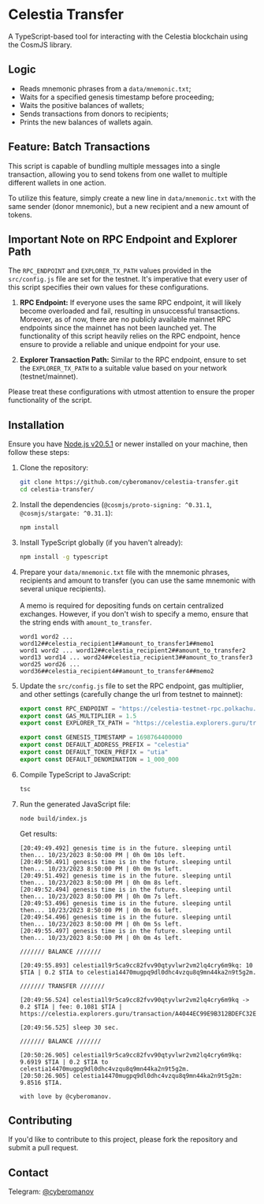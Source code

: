 # Celestia Transfer

A TypeScript-based tool for interacting with the Celestia blockchain using the CosmJS library.

## Logic
- Reads mnemonic phrases from a `data/mnemonic.txt`;
- Waits for a specified genesis timestamp before proceeding;
- Waits the positive balances of wallets;
- Sends transactions from donors to recipients;
- Prints the new balances of wallets again.

## Feature: Batch Transactions

This script is capable of bundling multiple messages into a single transaction, allowing you to send tokens from one wallet to multiple different wallets in one action. 

To utilize this feature, simply create a new line in `data/mnemonic.txt` with the same sender (donor mnemonic), but a new recipient and a new amount of tokens.

## Important Note on RPC Endpoint and Explorer Path

The `RPC_ENDPOINT` and `EXPLORER_TX_PATH` values provided in the `src/config.js` file are set for the testnet. It's imperative that every user of this script specifies their own values for these configurations.

1. **RPC Endpoint:** If everyone uses the same RPC endpoint, it will likely become overloaded and fail, resulting in unsuccessful transactions. Moreover, as of now, there are no publicly available mainnet RPC endpoints since the mainnet has not been launched yet. The functionality of this script heavily relies on the RPC endpoint, hence ensure to provide a reliable and unique endpoint for your use.


2. **Explorer Transaction Path:** Similar to the RPC endpoint, ensure to set the `EXPLORER_TX_PATH` to a suitable value based on your network (testnet/mainnet).

Please treat these configurations with utmost attention to ensure the proper functionality of the script.

## Installation

Ensure you have [Node.js v20.5.1](https://nodejs.org/) or newer installed on your machine, then follow these steps:

1. Clone the repository:
    ```bash
    git clone https://github.com/cyberomanov/celestia-transfer.git
    cd celestia-transfer/
    ```

2. Install the dependencies (`@cosmjs/proto-signing: ^0.31.1`, `@cosmjs/stargate: ^0.31.1`):
    ```bash
    npm install
    ```

3. Install TypeScript globally (if you haven't already):
    ```bash
    npm install -g typescript
    ```

4. Prepare your `data/mnemonic.txt` file with the mnemonic phrases, recipients and amount to transfer (you can use the same mnemonic with several unique recipients).<br><br>
   A memo is required for depositing funds on certain centralized exchanges. However, if you don't wish to specify a memo, ensure that the string ends with `amount_to_transfer`.

   ```text
   word1 word2 ... word12##celestia_recipient1##amount_to_transfer1##memo1
   word1 word2 ... word12##celestia_recipient2##amount_to_transfer2
   word13 word14 ... word24##celestia_recipient3##amount_to_transfer3
   word25 word26 ... word36##celestia_recipient4##amount_to_transfer4##memo2
   ```
   
5. Update the `src/config.js` file to set the RPC endpoint, gas multiplier, and other settings (carefully change the url from testnet to mainnet):

   ```javascript
   export const RPC_ENDPOINT = "https://celestia-testnet-rpc.polkachu.com"
   export const GAS_MULTIPLIER = 1.5
   export const EXPLORER_TX_PATH = "https://celestia.explorers.guru/transaction"
   
   export const GENESIS_TIMESTAMP = 1698764400000
   export const DEFAULT_ADDRESS_PREFIX = "celestia"
   export const DEFAULT_TOKEN_PREFIX = "utia"
   export const DEFAULT_DENOMINATION = 1_000_000
   ```

6. Compile TypeScript to JavaScript:
    ```bash
    tsc
    ```

7. Run the generated JavaScript file:
    ```bash
    node build/index.js
    ```
   Get results:
   ```text
   [20:49:49.492] genesis time is in the future. sleeping until then... 10/23/2023 8:50:00 PM | 0h 0m 10s left.
   [20:49:50.491] genesis time is in the future. sleeping until then... 10/23/2023 8:50:00 PM | 0h 0m 9s left.
   [20:49:51.492] genesis time is in the future. sleeping until then... 10/23/2023 8:50:00 PM | 0h 0m 8s left.
   [20:49:52.494] genesis time is in the future. sleeping until then... 10/23/2023 8:50:00 PM | 0h 0m 7s left.
   [20:49:53.496] genesis time is in the future. sleeping until then... 10/23/2023 8:50:00 PM | 0h 0m 6s left.
   [20:49:54.496] genesis time is in the future. sleeping until then... 10/23/2023 8:50:00 PM | 0h 0m 5s left.
   [20:49:55.497] genesis time is in the future. sleeping until then... 10/23/2023 8:50:00 PM | 0h 0m 4s left.
   
   /////// BALANCE ///////
   
   [20:49:55.893] celestia1l9r5ca9cc82fvv90qtyvlwr2vm2lq4cry6m9kq: 10 $TIA | 0.2 $TIA to celestia14470mugpq9dl0dhc4vzqu8q9mn44ka2n9t5g2m.
   
   /////// TRANSFER ///////
   
   [20:49:56.524] celestia1l9r5ca9cc82fvv90qtyvlwr2vm2lq4cry6m9kq -> 0.2 $TIA | fee: 0.1081 $TIA | https://celestia.explorers.guru/transaction/A4044EC99E9B312BDEFC32E466C0621FD014027B7D8D84826EBC37CD9443A52C
   
   [20:49:56.525] sleep 30 sec.
   
   /////// BALANCE ///////
   
   [20:50:26.905] celestia1l9r5ca9cc82fvv90qtyvlwr2vm2lq4cry6m9kq: 9.6919 $TIA | 0.2 $TIA to celestia14470mugpq9dl0dhc4vzqu8q9mn44ka2n9t5g2m.
   [20:50:26.905] celestia14470mugpq9dl0dhc4vzqu8q9mn44ka2n9t5g2m: 9.8516 $TIA.
   
   with love by @cyberomanov.
   ```

## Contributing
If you'd like to contribute to this project, please fork the repository and submit a pull request.

## Contact
Telegram: [@cyberomanov](https://t.me/cyberomanov)